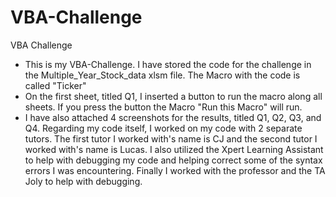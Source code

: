 # VBA-Challenge
VBA Challenge
- This is my VBA-Challenge. I have stored the code for the challenge in the Multiple_Year_Stock_data xlsm file. The Macro with the code is called "Ticker"
- On the first sheet, titled Q1, I inserted a button to run the macro along all sheets. If you press the button the Macro "Run this Macro" will run. 
- I have also attached 4 screenshots for the results, titled Q1, Q2, Q3, and Q4. 
Regarding my code itself, I worked on my code with 2 separate tutors. 
The first tutor I worked with's name is CJ and the second tutor I worked with's name is Lucas. 
I also utilized the Xpert Learning Assistant to help with debugging my code and helping correct some of the syntax errors I was encountering. 
Finally I worked with the professor and the TA Joly to help with debugging.